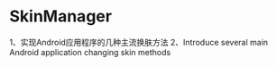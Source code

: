 # SkinManager
1、实现Android应用程序的几种主流换肤方法  2、Introduce several main Android application changing skin methods
